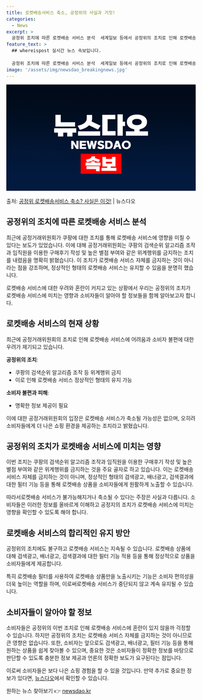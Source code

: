 ```yaml
---
title: 로켓배송서비스 축소, 공정위의 사실과 거짓!
categories:
  - News
excerpt: >
  공정위 조치에 따른 로켓배송 서비스 분석  세계일보 등에서 공정위의 조치로 인해 로켓배송 서비스를 유지하기 …
feature_text: >
  ## whereispost 실시간 뉴스 속보입니다.

  공정위 조치에 따른 로켓배송 서비스 분석  세계일보 등에서 공정위의 조치로 인해 로켓배송 서비스를 유지하기 …
image: '/assets/img/newsdao_breakingnews.jpg'
---
```


![뉴스다오 속보](/assets/img/newsdao_breakingnews.jpg)

<p>출처: <a href="https://newsdao.kr/4236" rel="dofollow">공정위 로켓배송서비스 축소? 사실은 이것!</a> | 뉴스다오</p>

## 공정위의 조치에 따른 로켓배송 서비스 분석

최근에 공정거래위원회가 쿠팡에 대한 조치를 통해 로켓배송 서비스에 영향을 미칠 수 있다는 보도가 있었습니다. 이에 대해 공정거래위원회는 쿠팡의 검색순위 알고리즘 조작과 임직원을 이용한 구매후기 작성 및 높은 별점 부여와 같은 위계행위를 금지하는 조치를 내렸음을 명확히 밝혔습니다. 이 조치가 로켓배송 서비스 자체를 금지하는 것이 아니라는 점을 강조하며, 정상적인 형태의 로켓배송 서비스는 유지할 수 있음을 분명히 했습니다.

로켓배송 서비스에 대한 우려와 혼란이 커지고 있는 상황에서 우리는 공정위의 조치가 로켓배송 서비스에 미치는 영향과 소비자들이 알아야 할 정보들을 함께 알아보고자 합니다. 

## 로켓배송 서비스의 현재 상황

최근에 공정거래위원회의 조치로 인해 로켓배송 서비스에 어려움과 소비자 불편에 대한 우려가 제기되고 있습니다.

**공정위의 조치**:
- 쿠팡의 검색순위 알고리즘 조작 등 위계행위 금지
- 이로 인해 로켓배송 서비스 정상적인 형태의 유지 가능

**소비자 불편과 피해**:
- 명확한 정보 제공이 필요

이에 대한 공정거래위원회의 입장은 로켓배송 서비스가 축소될 가능성은 없으며, 오히려 소비자들에게 더 나은 쇼핑 환경을 제공하는 조치라고 밝혔습니다. 

## 공정위의 조치가 로켓배송 서비스에 미치는 영향

이번 조치는 쿠팡의 검색순위 알고리즘 조작과 임직원을 이용한 구매후기 작성 및 높은 별점 부여와 같은 위계행위를 금지하는 것을 주요 골자로 하고 있습니다. 이는 로켓배송 서비스 자체를 금지하는 것이 아니며, 정상적인 형태의 검색광고, 배너광고, 검색결과에 대한 필터 기능 등을 통해 로켓배송 상품을 소비자들에게 원활하게 노출할 수 있습니다. 

따라서로켓배송 서비스가 불가능해지거나 축소될 수 있다는 주장은 사실과 다릅니다. 소비자들은 이러한 정보를 올바르게 이해하고 공정지의 조치가 로켓배송 서비스에 미치는 영향을 확인할 수 있도록 해야 합니다.

## 로켓배송 서비스의 합리적인 유지 방안

공정위의 조치에도 불구하고 로켓배송 서비스는 지속될 수 있습니다. 로켓배송 상품에 대해 검색광고, 배너광고, 검색결과에 대한 필터 기능 적용 등을 통해 정상적으로 상품을 소비자들에게 제공합니다. 

특히 로켓배송 필터를 사용하여 로켓배송 상품만을 노출시키는 기능은 소비자 편의성을 더욱 높이는 역할을 하며, 이로써로켓배송 서비스가 중단되지 않고 계속 유지될 수 있습니다.

## 소비자들이 알아야 할 정보

소비자들은 공정위의 이번 조치로 인해 로켓배송 서비스에 혼란이 있지 않을까 걱정할 수 있습니다. 하지만 공정위의 조치는 로켓배송 서비스 자체를 금지하는 것이 아니므로 큰 영향은 없습니다. 또한, 소비자는 앞으로도 검색광고, 배너광고, 필터 기능 등을 통해 원하는 상품을 쉽게 찾아볼 수 있으며, 중요한 것은 소비자들이 정확한 정보를 바탕으로 판단할 수 있도록 충분한 정보 제공과 언론의 정확한 보도가 요구된다는 점입니다.

이로써 소비자들은 보다 나은 쇼핑 경험을 할 수 있을 것입니다. 만약 추가로 중요한 정보가 있다면, [뉴스다오](https://newsdao.kr/4236)에서 확인할 수 있습니다. 

원하는 뉴스 찾아보기 👉 <a href="https://newsdao.kr" rel="dofollow">newsdao.kr</a>


